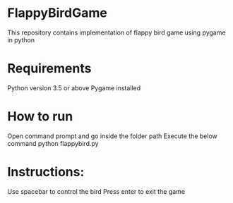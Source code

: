 # FlappyBirdGame
This repository contains implementation of flappy bird game using pygame in python

# Requirements
Python version 3.5 or above
Pygame installed

# How to run
Open command prompt and go inside the folder path
Execute the below command
python flappybird.py

# Instructions:
Use spacebar to control the bird
Press enter to exit the game

